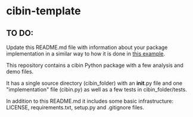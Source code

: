 # cibin-template

## TO DO:
Update this README.md file with information about your package implementation in a similar way to how it is done in [this example](https://github.com/fperez/mytoy). 

This repository contains a cibin Python package with a few analysis and demo files.

It has a single source directory (cibin_folder) with an __init__.py file and one "implementation" file (cibin.py) as well as a few tests in cibin_folder/tests.

In addition to this README.md it includes some basic infrastructure: LICENSE, requirements.txt, setup.py and .gitignore files.
